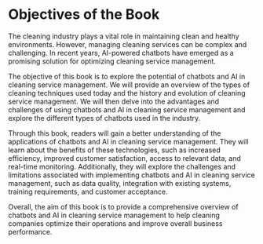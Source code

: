 Objectives of the Book
====================================

The cleaning industry plays a vital role in maintaining clean and healthy environments. However, managing cleaning services can be complex and challenging. In recent years, AI-powered chatbots have emerged as a promising solution for optimizing cleaning service management.

The objective of this book is to explore the potential of chatbots and AI in cleaning service management. We will provide an overview of the types of cleaning techniques used today and the history and evolution of cleaning service management. We will then delve into the advantages and challenges of using chatbots and AI in cleaning service management and explore the different types of chatbots used in the industry.

Through this book, readers will gain a better understanding of the applications of chatbots and AI in cleaning service management. They will learn about the benefits of these technologies, such as increased efficiency, improved customer satisfaction, access to relevant data, and real-time monitoring. Additionally, they will explore the challenges and limitations associated with implementing chatbots and AI in cleaning service management, such as data quality, integration with existing systems, training requirements, and customer acceptance.

Overall, the aim of this book is to provide a comprehensive overview of chatbots and AI in cleaning service management to help cleaning companies optimize their operations and improve overall business performance.
